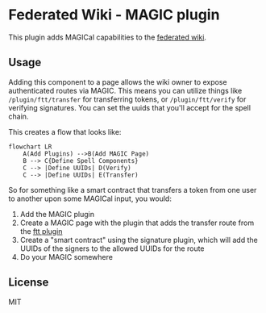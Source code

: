# Federated Wiki - MAGIC plugin

This plugin adds MAGICal capabilities to the [federated wiki][wiki]. 

## Usage

Adding this component to a page allows the wiki owner to expose authenticated routes via MAGIC.
This means you can utilize things like `/plugin/ftt/transfer` for transferring tokens, or `/plugin/ftt/verify` for verifying signatures.
You can set the uuids that you'll accept for the spell chain.

This creates a flow that looks like:

```mermaid
flowchart LR
    A(Add Plugins) -->B(Add MAGIC Page)
    B --> C{Define Spell Components}
    C --> |Define UUIDs| D(Verify)
    C --> |Define UUIDs| E(Transfer)
```

So for something like a smart contract that transfers a token from one user to another upon some MAGICal input, you would: 

1) Add the MAGIC plugin
2) Create a MAGIC page with the plugin that adds the transfer route from the [ftt plugin][ftt]
3) Create a "smart contract" using the signature plugin, which will add the UUIDs of the signers to the allowed UUIDs for the route
4) Do your MAGIC somewhere

## License

MIT



[wiki]: https://github.com/fedwiki
[ftt]: https://github.com/planet-nine-app/wiki-plugin-ftt

